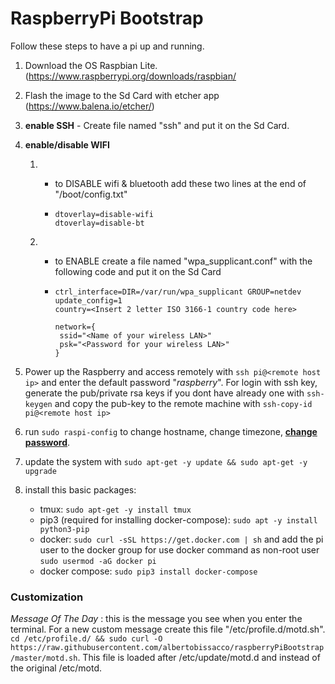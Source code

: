 # RaspberryPi Bootstrap

Follow these steps to have a pi up and running.

1. Download the OS Raspbian Lite. (https://www.raspberrypi.org/downloads/raspbian/

2. Flash the image to the Sd Card with etcher app (https://www.balena.io/etcher/)

3. **enable SSH** - Create file named "ssh" and put it on the Sd Card.

4. **enable/disable WIFI**

    1. - to DISABLE wifi & bluetooth add these two lines at the end of  "/boot/config.txt"

       - ```
         dtoverlay=disable-wifi
         dtoverlay=disable-bt
         ```

    2. - to ENABLE create a file named "wpa_supplicant.conf" with the following code and put it on the Sd Card

       - ```
         ctrl_interface=DIR=/var/run/wpa_supplicant GROUP=netdev
         update_config=1
         country=<Insert 2 letter ISO 3166-1 country code here>
         
         network={
          ssid="<Name of your wireless LAN>"
          psk="<Password for your wireless LAN>"
         }
         ```

5. Power up the Raspberry and access remotely with  `ssh pi@<remote host ip>` and enter the default password "*raspberry*". For login with ssh key, generate the pub/private rsa keys if you dont have already one with `ssh-keygen` and copy the pub-key to the remote machine with `ssh-copy-id pi@<remote host ip>` 

6. run `sudo raspi-config` to change hostname, change timezone, <u>**change password**</u>.

7. update the system with `sudo apt-get -y update && sudo apt-get -y upgrade`

8. install this basic packages:
    - tmux:  `sudo apt-get -y install tmux`
    - pip3 (required for installing docker-compose): `sudo apt -y install python3-pip`
    - docker: `sudo curl -sSL https://get.docker.com | sh`
        and add the pi user to the docker group for use docker command as non-root user `sudo usermod -aG docker pi`
    - docker compose:  `sudo pip3 install docker-compose`
    
    
### Customization
*Message Of The Day* : this is the message you see when you enter the terminal. For a new custom message create this file "/etc/profile.d/motd.sh". `cd /etc/profile.d/ && sudo curl -O https://raw.githubusercontent.com/albertobissacco/raspberryPiBootstrap/master/motd.sh`. 
This file is loaded after /etc/update/motd.d and instead of the original /etc/motd.

